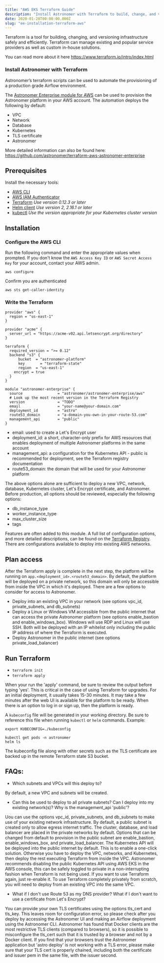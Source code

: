 ```yaml
---
title: "AWS EKS Terraform Guide"
description: "Install Astronomer with Terraform to build, change, and version your infrastructure safely and efficiently."
date: 2020-01-28T00:00:00.000Z
slug: "ee-installation-terraform-aws"
---
```


Terraform is a tool for building, changing, and versioning infrastructure safely and efficiently. Terraform can manage existing and popular service providers as well as custom in-house solutions.

You can read more about it here https://www.terraform.io/intro/index.html

### Install Astronomer with Terraform

Astronomer’s terraform scripts can be used to automate the provisioning of a production grade Airflow environment.

The [Astronomer Enterprise module for AWS](https://registry.terraform.io/modules/astronomer/astronomer-enterprise/aws) can be used to provision the Astronomer platform in your AWS account. The automation deploys the following by default:

* VPC
* Network
* Database
* Kubernetes
* TLS certificate
* Astronomer

More detailed information can also be found here:
https://github.com/astronomer/terraform-aws-astronomer-enterprise

## Prerequisites

Install the necessary tools:

* [AWS CLI](https://docs.aws.amazon.com/cli/latest/userguide/cli-chap-install.html)
* [AWS IAM Authenticator](https://docs.aws.amazon.com/eks/latest/userguide/install-aws-iam-authenticator.html)
* [Terraform](https://www.terraform.io/downloads.html) *Use version 0.12.3 or later*
* [Helm client](https://github.com/helm/helm#install) *Use version 2, 2.16.1 or later*
* [kubectl](https://kubernetes.io/docs/tasks/tools/install-kubectl/) *Use the version appropriate for your Kubernetes cluster version*

## Installation

### Configure the AWS CLI

Run the following command and enter the appropriate values when prompted. If you don't know the `AWS Access Key ID` or `AWS Secret Access Key` for your account, contact your AWS admin.

```
aws configure
```

Confirm you are authenticated

```
aws sts get-caller-identity
```

### Write the Terraform

```
provider "aws" {
  region = "us-east-1"
}

provider "acme" {
  server_url = "https://acme-v02.api.letsencrypt.org/directory"
}

terraform {
  required_version = ">= 0.12"
  backend "s3" {
	  bucket  = "astronomer-platform"
	  key	    = "terraform-state"
	  region  = "us-east-1"
    encrypt = true
  }
}

module "astronomer-enterprise" {
  source                = "astronomer/astronomer-enterprise/aws"
  # Look up the most recent version in the Terraform Registry
  version               = "TODO"
  email                 = "your-name@your-domain.com"
  deployment_id         = "astro"
  route53_domain        = "a-domain-you-own-in-your-route-53.com"
  management_api        = "public"
}
```

- email: used to create a Let's Encrypt user
- deployment_id: a short, character-only prefix for AWS resources that enables deployment of multiple Astronomer platforms in the same account
- management_api: a configuration for the Kubernetes API - public is recommended for deployment, see the Terraform registry documentation
- route53_domain: the domain that will be used for your Astronomer platform

The above options alone are sufficient to deploy a new VPC, network, database, Kubernetes cluster, Let's Encrypt certificate, and Astronomer. Before production, all options should be reviewed, especially the following options:

- db_instance_type
- worker_instance_type
- max_cluster_size
- tags

Features are often added to this module. A full list of configuration options, and more detailed descriptions, can be found on the [Terraform Registry](https://registry.terraform.io/modules/astronomer/astronomer-aws/aws). There are configurations available to deploy into existing AWS networks.

## Plan access

After the Terraform apply is complete in the next step, the platform will be running on `app.<deployment_id>.<route53_domain>`. By default, the platform will be deployed on a private network, so this domain will only be accessible from inside the VPC in which it's deployed. There are a few options to consider for access to Astronomer.

- Deploy into an existing VPC in your network (see options vpc_id, private_subnets, and db_subnets)
- Deploy a Linux or Windows VM accessible from the public internet that can access the private Astronomer platform (see options enable_bastion and enable_windows_box). Windows will use RDP and Linux will use SSH. Both will be deployed with an IP whitelist only including the public IP address of where the Terraform is executed.
- Deploy Astronomer in the public internet (see options private_load_balancer)

## Run Terraform

* `terraform init`
* `terraform apply`

When your run the 'apply' command, be sure to review the output before typing 'yes'. This is critical in the case of using Terraform for upgrades. For an initial deployment, it usually takes 15-30 minutes. It may take a few minutes after the web UI is available for the platform to be ready. When there is an option to log in or sign up, then the platform is ready.

A `kubeconfig` file will be generated in your working directory. Be sure to reference this file when running `kubectl` or `helm` commands. Example:
```
export KUBECONFIG=./kubeconfig

kubectl get pods -n astronomer
helm ls
```

The kubeconfig file along with other secrets such as the TLS certificate are backed up in the remote Terraform state S3 bucket.

## FAQs:

- Which subnets and VPCs will this deploy to?

By default, a new VPC and subnets will be created.

- Can this be used to deploy to all private subnets? Can I deploy into my existing network(s)? Why is the management_api 'public'?

Uou can use the options vpc_id, private_subnets, and db_subnets to make use of your existing network infrastructure. By default, a public subnet is created only to allow egress internet traffic. The cluster, database, and load balancer are placed in the private networks by default. Options that can be changed from default to provision in the public subnet are enable_bastion, enable_windows_box, and private_load_balancer. The Kubernetes API will be deployed into the public internet by default. This is to enable a one-click solution. Otherwise you have to deploy the VPC, networks, and Kubernetes, then deploy the rest executing Terraform from inside the VPC. Astronomer recommends disabling the public Kubernetes API using AWS EKS in the AWS console, this can be safely toggled to private in a non-interrupting fashion when Terraform is not being used. If you want to use Terraform again, just re-enable it. To use Terraform completely privately from scratch, you will need to deploy from an existing VPC into the same VPC.

- What if I don't use Route 53 as my DNS provider? What if I don't want to use a certificate from Let's Encrypt?

You can provide your own TLS certificates using the options tls_cert and tls_key. This leaves room for configuration error, so please check after you deploy by accessing the Astronomer UI and making an Airflow deployment using the Astronomer CLI. Astronomer has found that Docker clients are the most restrictive TLS clients (compared to browsers), so it is possible to misconfigure the tls_cert such that it is trusted by a browser and not by a Docker client. If you find that your browsers trust the Astronomer application but 'astro deploy' is not working with a TLS error, please make sure that your TLS cert is properly chained, including both the certificate and issuer pem in the same file, with the issuer second.
